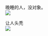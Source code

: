 晚睡的人，没对象。<br>
![](https://c-ssl.duitang.com/uploads/item/201707/15/20170715212318_NmTcK.jpeg)

让人头秃<br>
![](https://wx1.sinaimg.cn/bmiddle/b10c1bc2ly1gd4yf0lh7qg206o06o3yi.gif)
